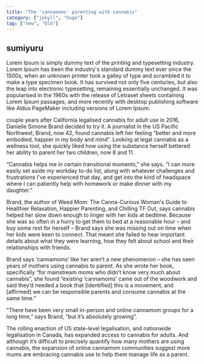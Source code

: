 ```yaml
---
title: "The 'cannamoms' parenting with cannabis"
category: ["jekyll", "hugo"]
tag: ["new", "Old"]
---
```


## sumiyuru

Lorem Ipsum is simply dummy text of the printing and typesetting industry. Lorem Ipsum has been the industry's standard dummy text ever since the 1500s, when an unknown printer took a galley of type and scrambled it to make a type specimen book. It has survived not only five centuries, but also the leap into electronic typesetting, remaining essentially unchanged. It was popularised in the 1960s with the release of Letraset sheets containing Lorem Ipsum passages, and more recently with desktop publishing software like Aldus PageMaker including versions of Lorem Ipsum.

couple years after California legalised cannabis for adult use in 2016, Danielle Simone Brand decided to try it. A journalist in the US Pacific Northwest, Brand, now 42, found cannabis left her feeling “better and more embodied, happier in my body and mind”. Looking at legal cannabis as a wellness tool, she quickly liked how using the substance herself bettered her ability to parent her two children, now 8 and 11.

“Cannabis helps me in certain transitional moments,” she says. “I can more easily set aside my workday to-do list, along with whatever challenges and frustrations I've experienced that day, and get into the kind of headspace where I can patiently help with homework or make dinner with my daughter.” 

Brand, the author of Weed Mom: The Canna-Curious Woman's Guide to Healthier Relaxation, Happier Parenting, and Chilling TF Out, says cannabis helped her slow down enough to linger with her kids at bedtime. Because she was so often in a hurry to get them to bed at a reasonable hour – and buy some rest for herself – Brand says she was missing out on time when her kids were keen to connect. That meant she failed to hear important details about what they were learning, how they felt about school and their relationships with friends. 

Brand says ‘cannamoms’ like her aren’t a new phenomenon – she has seen years of mothers using cannabis to parent. As she wrote her book, specifically “for mainstream moms who didn’t know very much about cannabis”, she found “existing ‘cannamoms’ came out of the woodwork and said they’d needed a book that [identified] this is a movement, and [affirmed] we can be responsible parents and consume cannabis at the same time.” 

“There have been very small in-person and online cannamom groups for a long time,” says Brand, “but it’s absolutely growing”.

The rolling enaction of US state-level legalisation, and nationwide legalisation in Canada, has expanded access to cannabis for adults. And although it’s difficult to precisely quantify how many mothers are using cannabis, the expansion of online cannamom communities suggest more mums are embracing cannabis use to help them manage life as a parent.